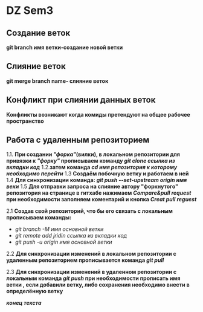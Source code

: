 # DZ Sem3

## Создание веток
**git branch имя ветки-создание новой ветки**

## Слияние веток
**git merge branch name- слияние веток**

## Конфликт при слиянии данных веток

**Конфликты возникают когда комиды претендуют на общее рабочее пространство**

## Работа с удаленным репозиторием

1.1.   **При создании _"форка"_(вилки), в локальном репозитории для привязки к _"форку"_ прописываем команду _git clone ссылка из вкладки код_**
1.2.**затем команда _cd имя репозитория к которому необходимо перейти_**
1.3 **Создаём побочную ветку и работаем в ней**
1.4 **Для синхронизации команда: _git push --set-upstream origin имя веки_**
1.5 **Для отправки запроса на слияние автору "форкнутого" репозитория на странице в гитхабе нажимаем _Compare&pull request_ при необходимости заполняем коментарий и кнопка _Creat pull reguest_**

2.1 **Создав свой репозиторий, что бы его связать с локальным прописываем команды:**
* _git branch -M имя основной ветки_
* _git remote add jridin ссылка из вкладки код_
* _git push -u origin имя основной ветки_

2.2 **Для синхронизации изменений в локальном репозитории с удаленным репозиторием прописывается команда _git pull_**

2.3 **Для синхронизации изменений в удаленном репозитории с локальным команда _git push_ при необходимости прописать имя ветки , если добавили ветку, либо сохранения необходимо внести в определённую ветку**

**_конец текста_**